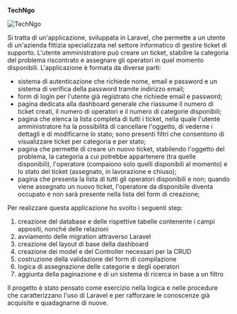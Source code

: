 **TechNgo**

![TechNgo](https://github.com/user-attachments/assets/b5a56599-afeb-44af-800f-21f7673551e7)

Si tratta di un'applicazione, sviluppata in Laravel, che permette a un utente di un'azienda fittizia specializzata nel settore informatico di gestire ticket di supporto. L'utente amministratore può creare un ticket, stabilire la categoria del problema riscontrato e assegnare gli operatori in quel momento disponibili. L'applicazione è formata da diverse parti:
- sistema di autenticazione che richiede nome, email e password e un sistema di verifica della password tramite indirizzo email;
- form di login per l'utente già registrato che richiede email e password;
- pagina dedicata alla dashboard generale che riassume il numero di ticket creati, il numero di operatori e il numero di categorie disponibili;
- pagina che elenca la lista completa di tutti i ticket, nella quale l'utente amministratore ha la possibilità di cancellare l'oggetto, di vederne i dettagli e di modificarne lo stato; sono presenti filtri che consentono di visualizzare ticket per categoria e per stato;
- pagina che permette di creare un nuovo ticket, stabilendo l'oggetto del problema, la categoria a cui potrebbe appartenere (tra quelle disponibili), l'operatore (compaiono solo quelli disponibili al momento) e lo stato del ticket (assegnato, in lavorazione e chiuso);
- pagina che presenta la lista di tutti gli operatori disponibili e non; quando viene assegnato un nuovo ticket, l'operatore da disponibile diventa occupato e non sarà presente nella lista del form di creazione;

Per realizzare questa applicazione ho svolto i seguenti step:
1) creazione del database e delle rispettive tabelle contenente i campi appositi, nonché delle relazioni
2) avviamento delle migration attraverso Laravel
3) creazione del layout di base della dashboard
4) creazione dei model e del Controller necessari per la CRUD
5) costruzione della validazione del form di compilazione
6) logica di assegnazione delle categorie e degli operatori
7) aggiunta della paginazione e di un sistema di ricerca in base a un filtro

Il progetto è stato pensato come esercizio nella logica e nelle procedure che caratterizzano l'uso di Laravel e per rafforzare le conoscenze già acquisite e quadagnarne di nuove.

